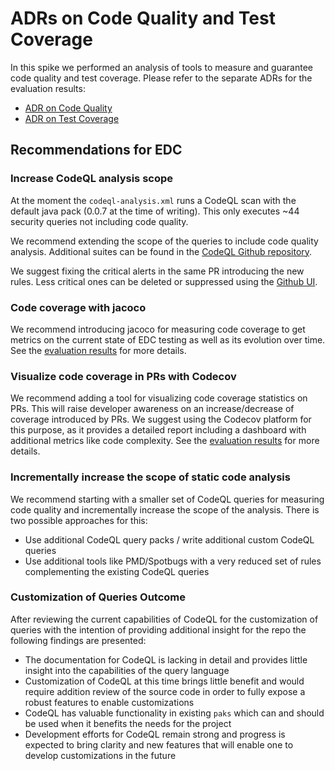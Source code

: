 # ADRs on Code Quality and Test Coverage

In this spike we performed an analysis of tools to measure and guarantee code quality and test coverage. Please refer to the separate ADRs for the evaluation results:

* [ADR on Code Quality](CODEQUALITY.md)
* [ADR on Test Coverage](COVERAGE.md)

## Recommendations for EDC

### Increase CodeQL analysis scope 

At the moment the `codeql-analysis.xml` runs a CodeQL scan with the default java pack (0.0.7 at the time of writing). This only executes ~44 security queries not including code quality.

We recommend extending the scope of the queries to include code quality analysis. Additional suites can be found in the [CodeQL Github repository](https://github.com/github/codeql/tree/main/java/ql/src/codeql-suites).

We suggest fixing the critical alerts in the same PR introducing the new rules. Less critical ones can be deleted or suppressed using the [Github UI](https://docs.github.com/en/code-security/code-scanning/automatically-scanning-your-code-for-vulnerabilities-and-errors/managing-code-scanning-alerts-for-your-repository#dismissing-or-deleting-alerts).

### Code coverage with jacoco

We recommend introducing jacoco for measuring code coverage to get metrics on the current state of EDC testing as well as its evolution over time. See the [evaluation results](COVERAGE.md) for more details.

### Visualize code coverage in PRs with Codecov

We recommend adding a tool for visualizing code coverage statistics on PRs. This will raise developer awareness on an increase/decrease of coverage introduced by PRs. We suggest using the Codecov platform for this purpose, as it provides a detailed report including a dashboard with additional metrics like code complexity. See the [evaluation results](COVERAGE.md) for more details.

### Incrementally increase the scope of static code analysis

We recommend starting with a smaller set of CodeQL queries for measuring code quality and incrementally increase the scope of the analysis. There is two possible approaches for this:

- Use additional CodeQL query packs / write additional custom CodeQL queries
- Use additional tools like PMD/Spotbugs with a very reduced set of rules complementing the existing CodeQL queries  

### Customization of Queries Outcome

After reviewing the current capabilities of CodeQL for the customization of queries with the intention of providing additional insight for the repo the following findings are presented:

- The documentation for CodeQL is lacking in detail and provides little insight into the capabilities of the query language
- Customization of CodeQL at this time brings little benefit and would require addition review of the source code in order to fully expose a robust features to enable customizations
- CodeQL has valuable functionality in existing `paks` which can and should be used when it benefits the needs for the project
- Development efforts for CodeQL remain strong and progress is expected to bring clarity and new features that will enable one to develop customizations in the future
